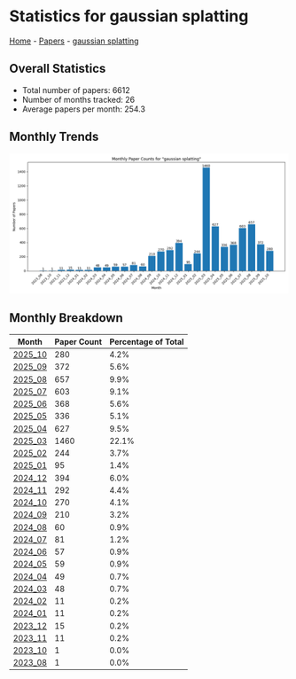 # Statistics for gaussian splatting

[Home](https://arxcompass.github.io) - [Papers](https://arxcompass.github.io/papers) - [gaussian splatting](https://arxcompass.github.io/papers/gaussian_splatting)

## Overall Statistics

- Total number of papers: 6612
- Number of months tracked: 26
- Average papers per month: 254.3

## Monthly Trends

![Monthly Paper Counts](monthly_stats.png)

## Monthly Breakdown

| Month | Paper Count | Percentage of Total |
| --- | --- | --- |
| [2025_10](./2025_10/papers_1.md) | 280 | 4.2% |
| [2025_09](./2025_09/papers_1.md) | 372 | 5.6% |
| [2025_08](./2025_08/papers_1.md) | 657 | 9.9% |
| [2025_07](./2025_07/papers_1.md) | 603 | 9.1% |
| [2025_06](./2025_06/papers_1.md) | 368 | 5.6% |
| [2025_05](./2025_05/papers_1.md) | 336 | 5.1% |
| [2025_04](./2025_04/papers_1.md) | 627 | 9.5% |
| [2025_03](./2025_03/papers_1.md) | 1460 | 22.1% |
| [2025_02](./2025_02/papers_1.md) | 244 | 3.7% |
| [2025_01](./2025_01/papers_1.md) | 95 | 1.4% |
| [2024_12](./2024_12/papers_1.md) | 394 | 6.0% |
| [2024_11](./2024_11/papers_1.md) | 292 | 4.4% |
| [2024_10](./2024_10/papers_1.md) | 270 | 4.1% |
| [2024_09](./2024_09/papers_1.md) | 210 | 3.2% |
| [2024_08](./2024_08/papers_1.md) | 60 | 0.9% |
| [2024_07](./2024_07/papers_1.md) | 81 | 1.2% |
| [2024_06](./2024_06/papers_1.md) | 57 | 0.9% |
| [2024_05](./2024_05/papers_1.md) | 59 | 0.9% |
| [2024_04](./2024_04/papers_1.md) | 49 | 0.7% |
| [2024_03](./2024_03/papers_1.md) | 48 | 0.7% |
| [2024_02](./2024_02/papers_1.md) | 11 | 0.2% |
| [2024_01](./2024_01/papers_1.md) | 11 | 0.2% |
| [2023_12](./2023_12/papers_1.md) | 15 | 0.2% |
| [2023_11](./2023_11/papers_1.md) | 11 | 0.2% |
| [2023_10](./2023_10/papers_1.md) | 1 | 0.0% |
| [2023_08](./2023_08/papers_1.md) | 1 | 0.0% |
